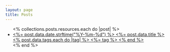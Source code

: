 ```yaml
---
layout: page
title: Posts
---
```


<ul class="max-w-lg mx-auto text-slate-800 ">
  <% collections.posts.resources.each do |post| %>
    <li class="hover:bg-slate-100 " >
      <a href="<%= post.relative_url %>"
          class="p-2 flex text-center w-full  block"
      >
        <span class="font-bold pr-4">
          <%= post.data.date.strftime("%Y-%m-%d") %>
        </span>
        <span class="grow text-left">
        <%= post.data.title %>
        </span>
        <div class="text-center justify-center hidden sm:block">
          <% post.data.tags.each do |tag| %>
            <span class="tag_badge">
            <%= tag %>
            </span>
          <% end  %>
        </div>
      </a>
    </li>
  <% end %>
</ul>

